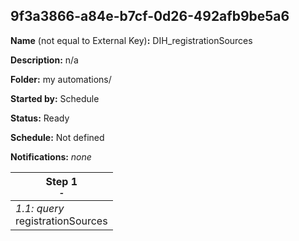 ## 9f3a3866-a84e-b7cf-0d26-492afb9be5a6

**Name** (not equal to External Key)**:** DIH_registrationSources

**Description:** n/a

**Folder:** my automations/

**Started by:** Schedule

**Status:** Ready

**Schedule:** Not defined

**Notifications:** _none_


| Step 1<br>_<small>-</small>_ |
| --- |
| _1.1: query_<br>registrationSources |
